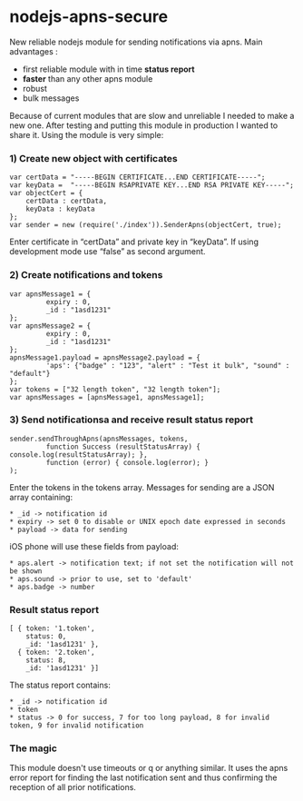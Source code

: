 nodejs-apns-secure
==================

New reliable nodejs module for sending notifications via apns.
Main advantages :

* first reliable module with in time <b>status report</b>
* <b>faster</b> than any other apns module
* robust
* bulk messages

Because of current modules that are slow and unreliable I needed to make a new one. After testing and putting this module in production I wanted to share it.
Using the module is very simple:

### 1) Create new object with certificates

```
var certData = "-----BEGIN CERTIFICATE...END CERTIFICATE-----";
var keyData =  "-----BEGIN RSAPRIVATE KEY...END RSA PRIVATE KEY-----";  
var objectCert = {
    certData : certData,
    keyData : keyData
};   
var sender = new (require('./index')).SenderApns(objectCert, true);
```

Enter certificate in “certData” and private key in “keyData”. If using development mode use “false” as second argument.

### 2) Create notifications and tokens

```
var apnsMessage1 = {
         expiry : 0,
         _id : "1asd1231"
};
var apnsMessage2 = {
         expiry : 0,
         _id : "1asd1231"
};
apnsMessage1.payload = apnsMessage2.payload = {
         'aps': {"badge" : "123", "alert" : "Test it bulk", "sound" : "default"}
};
var tokens = ["32 length token", "32 length token"];
var apnsMessages = [apnsMessage1, apnsMessage1];
```

### 3) Send notificationsa and receive result status report

```
sender.sendThroughApns(apnsMessages, tokens,
         function Success (resultStatusArray) { console.log(resultStatusArray); },
         function (error) { console.log(error); }
);
```

Enter the tokens in the tokens array.
Messages for sending are a JSON array containing:

    * _id -> notification id
    * expiry -> set 0 to disable or UNIX epoch date expressed in seconds
    * payload -> data for sending

iOS phone will use these fields from payload:

    * aps.alert -> notification text; if not set the notification will not be shown
    * aps.sound -> prior to use, set to 'default'
    * aps.badge -> number

### Result status report

```
[ { token: '1.token',
    status: 0,
    _id: '1asd1231' },   
  { token: '2.token',
    status: 8,
    _id: '1asd1231' }]
```
The status report contains:

    * _id -> notification id
    * token
    * status -> 0 for success, 7 for too long payload, 8 for invalid token, 9 for invalid notification


### The magic

This module doesn't use timeouts or q or anything similar.
It uses the apns error report for finding the last notification sent and thus confirming the reception of all prior notifications.
